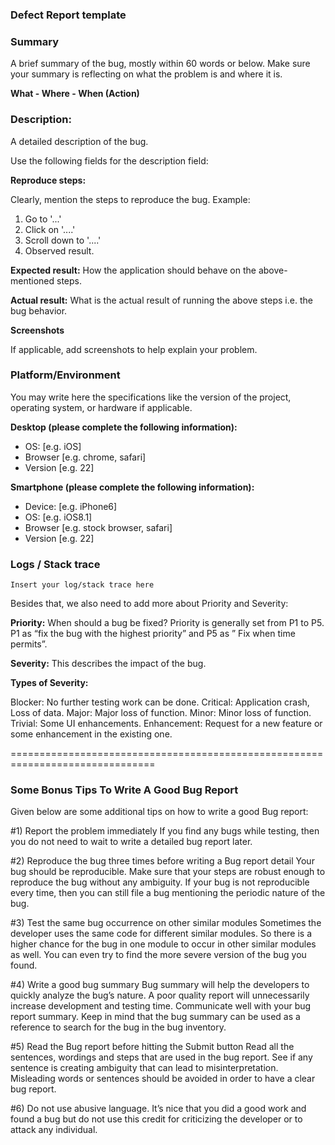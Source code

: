### Defect Report template

### Summary

A brief summary of the bug, mostly within 60 words or below. Make sure your summary is reflecting on what the problem is and where it is.

**What - Where - When (Action)**

### Description:

A detailed description of the bug.

Use the following fields for the description field:

**Reproduce steps:**

Clearly, mention the steps to reproduce the bug.
Example:

1. Go to '...'
2. Click on '....'
3. Scroll down to '....'
4. Observed result.

**Expected result:** How the application should behave on the above-mentioned steps.

**Actual result:** What is the actual result of running the above steps i.e. the bug behavior.

**Screenshots**

If applicable, add screenshots to help explain your problem.

### Platform/Environment

You may write here the specifications like the version of the project, operating system, or hardware if applicable.

**Desktop (please complete the following information):**

- OS: [e.g. iOS]
- Browser [e.g. chrome, safari]
- Version [e.g. 22]

**Smartphone (please complete the following information):**

- Device: [e.g. iPhone6]
- OS: [e.g. iOS8.1]
- Browser [e.g. stock browser, safari]
- Version [e.g. 22]

### Logs / Stack trace

```
Insert your log/stack trace here
```

Besides that, we also need to add more about Priority and Severity:

**Priority:** When should a bug be fixed? Priority is generally set from P1 to P5. P1 as “fix the bug with the highest priority” and P5 as ” Fix when time permits”.

**Severity:** This describes the impact of the bug.

**Types of Severity:**

Blocker: No further testing work can be done.
Critical: Application crash, Loss of data.
Major: Major loss of function.
Minor: Minor loss of function.
Trivial: Some UI enhancements.
Enhancement: Request for a new feature or some enhancement in the existing one.

===============================================================================

### Some Bonus Tips To Write A Good Bug Report

Given below are some additional tips on how to write a good Bug report:

#1) Report the problem immediately
If you find any bugs while testing, then you do not need to wait to write a detailed bug report later.

#2) Reproduce the bug three times before writing a Bug report detail
Your bug should be reproducible. Make sure that your steps are robust enough to reproduce the bug without any ambiguity. If your bug is not reproducible every time, then you can still file a bug mentioning the periodic nature of the bug.

#3) Test the same bug occurrence on other similar modules
Sometimes the developer uses the same code for different similar modules. So there is a higher chance for the bug in one module to occur in other similar modules as well. You can even try to find the more severe version of the bug you found.

#4) Write a good bug summary
Bug summary will help the developers to quickly analyze the bug’s nature. A poor quality report will unnecessarily increase development and testing time. Communicate well with your bug report summary. Keep in mind that the bug summary can be used as a reference to search for the bug in the bug inventory.

#5) Read the Bug report before hitting the Submit button
Read all the sentences, wordings and steps that are used in the bug report. See if any sentence is creating ambiguity that can lead to misinterpretation. Misleading words or sentences should be avoided in order to have a clear bug report.

#6) Do not use abusive language.
It’s nice that you did a good work and found a bug but do not use this credit for criticizing the developer or to attack any individual.
